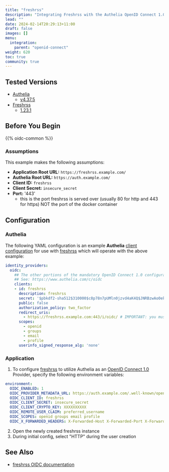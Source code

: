 ```yaml
---
title: "freshrss"
description: "Integrating Freshrss with the Authelia OpenID Connect 1.0 Provider."
lead: ""
date: 2024-02-14T20:29:13+11:00
draft: false
images: []
menu:
  integration:
    parent: "openid-connect"
weight: 620
toc: true
community: true
---
```


## Tested Versions

* [Authelia]
  * [v4.37.5](https://github.com/authelia/authelia/releases/tag/v4.37.5)
* [Freshrss]
  * [1.23.1](https://github.com/FreshRSS/FreshRSS/releases/tag/1.23.1)

## Before You Begin

{{% oidc-common %}}

### Assumptions

This example makes the following assumptions:

* __Application Root URL:__ `https://freshrss.example.com/`
* __Authelia Root URL:__ `https://auth.example.com/`
* __Client ID:__ `freshrss`
* __Client Secret:__ `insecure_secret`
* __Port:__ '443'
  * this is the port freshrss is served over (usually 80 for http and 443 for https) NOT the port of the docker container

## Configuration

### Authelia

The following YAML configuration is an example __Authelia__
[client configuration](../../../configuration/identity-providers/openid-connect/clients.md) for use with [freshrss](https://freshrss.github.io/FreshRSS/) which
will operate with the above example:

```yaml
identity_providers:
  oidc:
    ## The other portions of the mandatory OpenID Connect 1.0 configuration go here.
    ## See: https://www.authelia.com/c/oidc
    clients:
    - id: freshrss
      description: freshrss
      secret: '$pbkdf2-sha512$310000$c8p78n7pUMln0jzvd4aK4Q$JNRBzwAo0ek5qKn50cFzzvE9RXV88h1wJn5KGiHrD0YKtZaR/nCb2CJPOsKaPK0hjf.9yHxzQGZziziccp6Yng'  # The digest of 'insecure_secret'.
      public: false
      authorization_policy: two_factor
      redirect_uris:
        - https://freshrss.example.com:443/i/oidc/ # IMPORTANT: you must add the port to the redirect uri
      scopes:
        - openid
        - groups
        - email
        - profile
      userinfo_signed_response_alg: 'none'
```

### Application

1. To configure [freshrss](https://freshrss.github.io/FreshRSS/) to utilize Authelia as an [OpenID Connect 1.0](https://www.authelia.com/integration/openid-connect/introduction/) Provider, specify the following environment variables:

```yaml
environment:
  OIDC_ENABLED: 1
  OIDC_PROVIDER_METADATA_URL: https://auth.example.com/.well-known/openid-configuration
  OIDC_CLIENT_ID: freshrss
  OIDC_CLIENT_SECRET: insecure_secret
  OIDC_CLIENT_CRYPTO_KEY: XXXXXXXXXX
  OIDC_REMOTE_USER_CLAIM: preferred_username
  OIDC_SCOPES: openid groups email profile
  OIDC_X_FORWARDED_HEADERS: X-Forwarded-Host X-Forwarded-Port X-Forwarded-Proto
```
2. Open the newly created freshrss instance
3. During initial config, select "HTTP" during the user creation

## See Also

- [freshrss OIDC documentation](https://freshrss.github.io/FreshRSS/en/admins/16_OpenID-Connect.html)

[Authelia]: https://www.authelia.com
[freshrss]: https://freshrss.github.io/FreshRSS/
[OpenID Connect 1.0]: ../../openid-connect/introduction.md
